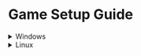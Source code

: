 # **Game Setup Guide**

<details>
<summary>Windows</summary>

1. Create a virtual environment in the project root directory: `python -m venv venv`
2. Activate the virtual environment: `.\venv\Scripts\activate`
3. Install dependencies from requirements.txt: `pip install -r requirements.txt`
4. Run the Python file to start the game: `python haunted_house.py`

</details>

<details>
<summary>Linux</summary>

1. Create a virtual environment in the project root directory: `python -m venv venv`
2. Activate the virtual environment: `source venv/bin/activate`
3. Install dependencies from requirements.txt: `pip install -r requirements.txt`
4. Run the Python file to start the game: `python haunted_house.py`

</details>
